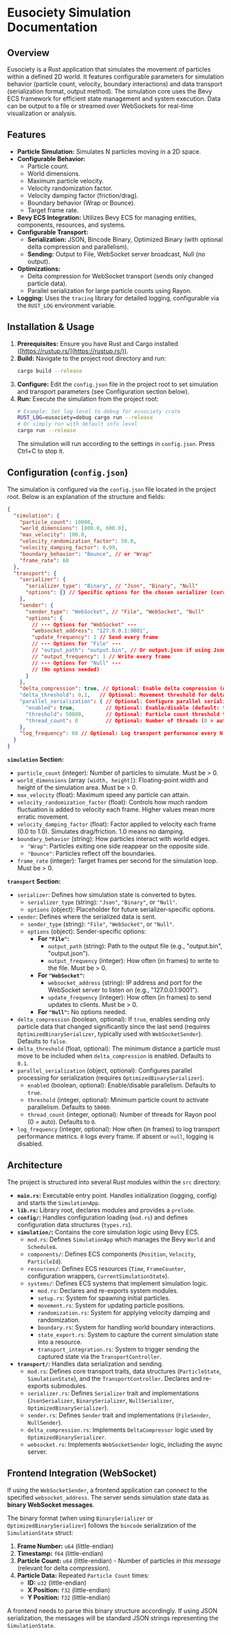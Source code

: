 # Eusociety Simulation Documentation

## Overview

Eusociety is a Rust application that simulates the movement of particles within a defined 2D world. It features configurable parameters for simulation behavior (particle count, velocity, boundary interactions) and data transport (serialization format, output method). The simulation core uses the Bevy ECS framework for efficient state management and system execution. Data can be output to a file or streamed over WebSockets for real-time visualization or analysis.

## Features

*   **Particle Simulation:** Simulates N particles moving in a 2D space.
*   **Configurable Behavior:**
    *   Particle count.
    *   World dimensions.
    *   Maximum particle velocity.
    *   Velocity randomization factor.
    *   Velocity damping factor (friction/drag).
    *   Boundary behavior (Wrap or Bounce).
    *   Target frame rate.
*   **Bevy ECS Integration:** Utilizes Bevy ECS for managing entities, components, resources, and systems.
*   **Configurable Transport:**
    *   **Serialization:** JSON, Bincode Binary, Optimized Binary (with optional delta compression and parallelism).
    *   **Sending:** Output to File, WebSocket server broadcast, Null (no output).
*   **Optimizations:**
    *   Delta compression for WebSocket transport (sends only changed particle data).
    *   Parallel serialization for large particle counts using Rayon.
*   **Logging:** Uses the `tracing` library for detailed logging, configurable via the `RUST_LOG` environment variable.

## Installation & Usage

1.  **Prerequisites:** Ensure you have Rust and Cargo installed ([https://rustup.rs/](https://rustup.rs/)).
2.  **Build:** Navigate to the project root directory and run:
    ```bash
    cargo build --release
    ```
3.  **Configure:** Edit the `config.json` file in the project root to set simulation and transport parameters (see Configuration section below).
4.  **Run:** Execute the simulation from the project root:
    ```bash
    # Example: Set log level to debug for eusociety crate
    RUST_LOG=eusociety=debug cargo run --release 
    # Or simply run with default info level
    cargo run --release
    ```
    The simulation will run according to the settings in `config.json`. Press Ctrl+C to stop it.

## Configuration (`config.json`)

The simulation is configured via the `config.json` file located in the project root. Below is an explanation of the structure and fields:

```json
{
  "simulation": {
    "particle_count": 10000,
    "world_dimensions": [800.0, 600.0],
    "max_velocity": 100.0,
    "velocity_randomization_factor": 50.0,
    "velocity_damping_factor": 0.99,
    "boundary_behavior": "Bounce", // or "Wrap"
    "frame_rate": 60
  },
  "transport": {
    "serializer": {
      "serializer_type": "Binary", // "Json", "Binary", "Null"
      "options": {} // Specific options for the chosen serializer (currently none)
    },
    "sender": {
      "sender_type": "WebSocket", // "File", "WebSocket", "Null"
      "options": {
        // --- Options for "WebSocket" ---
        "websocket_address": "127.0.0.1:9001",
        "update_frequency": 1 // Send every frame
        // --- Options for "File" ---
        // "output_path": "output.bin", // Or output.json if using Json serializer
        // "output_frequency": 1 // Write every frame
        // --- Options for "Null" ---
        // (No options needed)
      }
    },
    "delta_compression": true, // Optional: Enable delta compression (default: false) - Primarily for OptimizedBinarySerializer/WebSocket
    "delta_threshold": 0.1,   // Optional: Movement threshold for delta compression (default: 0.1)
    "parallel_serialization": { // Optional: Configure parallel serialization - Primarily for OptimizedBinarySerializer
      "enabled": true,          // Optional: Enable/disable (default: true)
      "threshold": 50000,       // Optional: Particle count threshold to enable parallelism (default: 50000)
      "thread_count": 0         // Optional: Number of threads (0 = auto, default: 0)
    },
    "log_frequency": 60 // Optional: Log transport performance every N frames (0=every frame, null/absent=never, default: null)
  }
}
```

**`simulation` Section:**

*   `particle_count` (integer): Number of particles to simulate. Must be > 0.
*   `world_dimensions` (array `[width, height]`): Floating-point width and height of the simulation area. Must be > 0.
*   `max_velocity` (float): Maximum speed any particle can attain.
*   `velocity_randomization_factor` (float): Controls how much random fluctuation is added to velocity each frame. Higher values mean more erratic movement.
*   `velocity_damping_factor` (float): Factor applied to velocity each frame (0.0 to 1.0). Simulates drag/friction. 1.0 means no damping.
*   `boundary_behavior` (string): How particles interact with world edges.
    *   `"Wrap"`: Particles exiting one side reappear on the opposite side.
    *   `"Bounce"`: Particles reflect off the boundaries.
*   `frame_rate` (integer): Target frames per second for the simulation loop. Must be > 0.

**`transport` Section:**

*   `serializer`: Defines how simulation state is converted to bytes.
    *   `serializer_type` (string): `"Json"`, `"Binary"`, or `"Null"`.
    *   `options` (object): Placeholder for future serializer-specific options.
*   `sender`: Defines where the serialized data is sent.
    *   `sender_type` (string): `"File"`, `"WebSocket"`, or `"Null"`.
    *   `options` (object): Sender-specific options:
        *   **For `"File"`:**
            *   `output_path` (string): Path to the output file (e.g., "output.bin", "output.json").
            *   `output_frequency` (integer): How often (in frames) to write to the file. Must be > 0.
        *   **For `"WebSocket"`:**
            *   `websocket_address` (string): IP address and port for the WebSocket server to listen on (e.g., "127.0.0.1:9001").
            *   `update_frequency` (integer): How often (in frames) to send updates to clients. Must be > 0.
        *   **For `"Null"`:** No options needed.
*   `delta_compression` (boolean, optional): If `true`, enables sending only particle data that changed significantly since the last send (requires `OptimizedBinarySerializer`, typically used with `WebSocketSender`). Defaults to `false`.
*   `delta_threshold` (float, optional): The minimum distance a particle must move to be included when `delta_compression` is enabled. Defaults to `0.1`.
*   `parallel_serialization` (object, optional): Configures parallel processing for serialization (requires `OptimizedBinarySerializer`).
    *   `enabled` (boolean, optional): Enable/disable parallelism. Defaults to `true`.
    *   `threshold` (integer, optional): Minimum particle count to activate parallelism. Defaults to `50000`.
    *   `thread_count` (integer, optional): Number of threads for Rayon pool (0 = auto). Defaults to `0`.
*   `log_frequency` (integer, optional): How often (in frames) to log transport performance metrics. `0` logs every frame. If absent or `null`, logging is disabled.

## Architecture

The project is structured into several Rust modules within the `src` directory:

*   **`main.rs`:** Executable entry point. Handles initialization (logging, config) and starts the `SimulationApp`.
*   **`lib.rs`:** Library root, declares modules and provides a `prelude`.
*   **`config/`:** Handles configuration loading (`mod.rs`) and defines configuration data structures (`types.rs`).
*   **`simulation/`:** Contains the core simulation logic using Bevy ECS.
    *   `mod.rs`: Defines `SimulationApp` which manages the Bevy `World` and `Schedule`s.
    *   `components/`: Defines ECS components (`Position`, `Velocity`, `ParticleId`).
    *   `resources/`: Defines ECS resources (`Time`, `FrameCounter`, configuration wrappers, `CurrentSimulationState`).
    *   `systems/`: Defines ECS systems that implement simulation logic.
        *   `mod.rs`: Declares and re-exports system modules.
        *   `setup.rs`: System for spawning initial particles.
        *   `movement.rs`: System for updating particle positions.
        *   `randomization.rs`: System for applying velocity damping and randomization.
        *   `boundary.rs`: System for handling world boundary interactions.
        *   `state_export.rs`: System to capture the current simulation state into a resource.
        *   `transport_integration.rs`: System to trigger sending the captured state via the `TransportController`.
*   **`transport/`:** Handles data serialization and sending.
    *   `mod.rs`: Defines core transport traits, data structures (`ParticleState`, `SimulationState`), and the `TransportController`. Declares and re-exports submodules.
    *   `serializer.rs`: Defines `Serializer` trait and implementations (`JsonSerializer`, `BinarySerializer`, `NullSerializer`, `OptimizedBinarySerializer`).
    *   `sender.rs`: Defines `Sender` trait and implementations (`FileSender`, `NullSender`).
    *   `delta_compression.rs`: Implements `DeltaCompressor` logic used by `OptimizedBinarySerializer`.
    *   `websocket.rs`: Implements `WebSocketSender` logic, including the async server.

## Frontend Integration (WebSocket)

If using the `WebSocketSender`, a frontend application can connect to the specified `websocket_address`. The server sends simulation state data as **binary WebSocket messages**.

The binary format (when using `BinarySerializer` or `OptimizedBinarySerializer`) follows the `bincode` serialization of the `SimulationState` struct:

1.  **Frame Number:** `u64` (little-endian)
2.  **Timestamp:** `f64` (little-endian)
3.  **Particle Count:** `u64` (little-endian) - Number of particles *in this message* (relevant for delta compression).
4.  **Particle Data:** Repeated `Particle Count` times:
    *   **ID:** `u32` (little-endian)
    *   **X Position:** `f32` (little-endian)
    *   **Y Position:** `f32` (little-endian)

A frontend needs to parse this binary structure accordingly. If using JSON serialization, the messages will be standard JSON strings representing the `SimulationState`.
